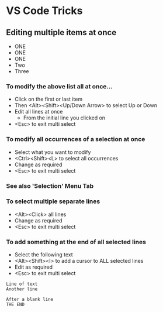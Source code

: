 # VS Code Tricks

## Editing multiple items at once

- ONE
- ONE
- ONE
- Two
- Three

### To modify the above list all at once...

- Click on the first or last item
- Then \<Alt\>\<Shift\>\<Up/Down Arrow\> to select Up or Down
- Edit all lines at once
  - From the initial line you clicked on
- \<Esc\> to exit multi select

### To modify all occurrences of a selection at once

- Select what you want to modify
- \<Ctrl\>\<Shift\>\<L\> to select all occurrences
- Change as required
- \<Esc\> to exit multi select

### See also 'Selection' Menu Tab

### To select multiple separate lines

- \<Alt\>\<Click\> all lines
- Change as required
- \<Esc\> to exit multi select

### To add something at the end of all selected lines

- Select the following text
- \<Alt\>\<Shift\>\<I\> to add a cursor to ALL selected lines
- Edit as required
- \<Esc\> to exit multi select

```text
Line of text
Another line

After a blank line
THE END
```
